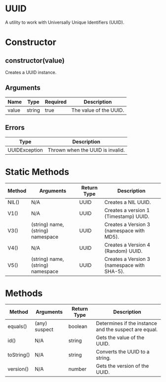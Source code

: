 # UUID
A utility to work with Universally Unique Identifiers (UUID).

# Constructor
## constructor(value)
Creates a UUID instance.

## Arguments
| **Name** | **Type** | **Required** | **Description** |
| ----------- | ----------- | ----------- | ----------- |
| value | string | true | The value of the UUID. |

## Errors
| **Type** | **Description** |
| ----------- | ----------- |
| UUIDException | Thrown when the UUID is invalid. |

# Static Methods
| **Method** | **Arguments** | **Return Type** | **Description** |
| ----------- | ----------- | ----------- | ----------- |
| NIL() | N/A | UUID | Creates a NIL UUID. |
| V1() | N/A | UUID | Creates a version 1 (Timestamp) UUID. |
| V3() | (string) name, (string) namespace | UUID | Creates a Version 3 (namespace with MD5). |
| V4() | N/A | UUID | Creates a Version 4 (Random) UUID. |
| V5() | (string) name, (string) namespace | UUID | Creates a Version 3 (namespace with SHA-5). |

# Methods
| **Method** | **Arguments** | **Return Type** | **Description** |
| ----------- | ----------- | ----------- | ----------- |
| equals() | (any) suspect | boolean | Determines if the instance and the suspect are equal. |
| id() | N/A | string | Gets the value of the UUID. |
| toString() | N/A | string | Converts the UUID to a string. |
| version() | N/A | number | Gets the version of the UUID. |
